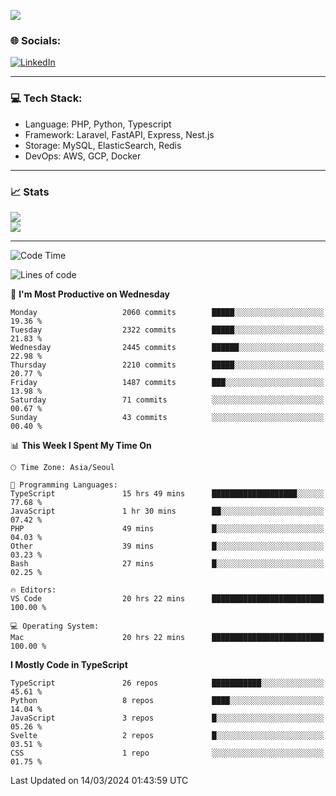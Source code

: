<!--[![](https://visitcount.itsvg.in/api?id=jin-wk&icon=7&color=12)](https://visitcount.itsvg.in)-->
<!--[![Hits](https://hits.seeyoufarm.com/api/count/incr/badge.svg?url=https%3A%2F%2Fgithub.com%2Fjin-wk&count_bg=%235F625C&title_bg=%23555555&icon=github.svg&icon_color=%23E7E7E7&title=Hits&edge_flat=false)](https://hits.seeyoufarm.com)-->
![](https://komarev.com/ghpvc/?username=jin-wk&color=lightgrey&style=for-the-badge)

### 🌐 Socials:
[![LinkedIn](https://img.shields.io/badge/LinkedIn-%230077B5.svg?logo=linkedin&logoColor=white)](https://linkedin.com/in/jinwook-lee-242625241) 

---

### 💻 Tech Stack:
  - Language: PHP, Python, Typescript
  - Framework: Laravel, FastAPI, Express, Nest.js
  - Storage: MySQL, ElasticSearch, Redis
  - DevOps: AWS, GCP, Docker

---

### 📈 Stats
![](https://github-readme-stats.vercel.app/api?username=jin-wk&theme=dark&hide_border=true&include_all_commits=true&count_private=true)<br/>
![](https://github-readme-streak-stats.herokuapp.com/?user=jin-wk&theme=dark&hide_border=true)<br/>

---

<!--START_SECTION:waka-->
![Code Time](http://img.shields.io/badge/Code%20Time-1%2C257%20hrs%2020%20mins-blue)

![Lines of code](https://img.shields.io/badge/From%20Hello%20World%20I%27ve%20Written-2.1%20million%20lines%20of%20code-blue)

📅 **I'm Most Productive on Wednesday** 

```text
Monday                   2060 commits        █████░░░░░░░░░░░░░░░░░░░░   19.36 % 
Tuesday                  2322 commits        █████░░░░░░░░░░░░░░░░░░░░   21.83 % 
Wednesday                2445 commits        ██████░░░░░░░░░░░░░░░░░░░   22.98 % 
Thursday                 2210 commits        █████░░░░░░░░░░░░░░░░░░░░   20.77 % 
Friday                   1487 commits        ███░░░░░░░░░░░░░░░░░░░░░░   13.98 % 
Saturday                 71 commits          ░░░░░░░░░░░░░░░░░░░░░░░░░   00.67 % 
Sunday                   43 commits          ░░░░░░░░░░░░░░░░░░░░░░░░░   00.40 % 
```


📊 **This Week I Spent My Time On** 

```text
🕑︎ Time Zone: Asia/Seoul

💬 Programming Languages: 
TypeScript               15 hrs 49 mins      ███████████████████░░░░░░   77.68 % 
JavaScript               1 hr 30 mins        ██░░░░░░░░░░░░░░░░░░░░░░░   07.42 % 
PHP                      49 mins             █░░░░░░░░░░░░░░░░░░░░░░░░   04.03 % 
Other                    39 mins             █░░░░░░░░░░░░░░░░░░░░░░░░   03.23 % 
Bash                     27 mins             █░░░░░░░░░░░░░░░░░░░░░░░░   02.25 % 

🔥 Editors: 
VS Code                  20 hrs 22 mins      █████████████████████████   100.00 % 

💻 Operating System: 
Mac                      20 hrs 22 mins      █████████████████████████   100.00 % 
```

**I Mostly Code in TypeScript** 

```text
TypeScript               26 repos            ███████████░░░░░░░░░░░░░░   45.61 % 
Python                   8 repos             ████░░░░░░░░░░░░░░░░░░░░░   14.04 % 
JavaScript               3 repos             █░░░░░░░░░░░░░░░░░░░░░░░░   05.26 % 
Svelte                   2 repos             █░░░░░░░░░░░░░░░░░░░░░░░░   03.51 % 
CSS                      1 repo              ░░░░░░░░░░░░░░░░░░░░░░░░░   01.75 % 
```




 Last Updated on 14/03/2024 01:43:59 UTC
<!--END_SECTION:waka-->
